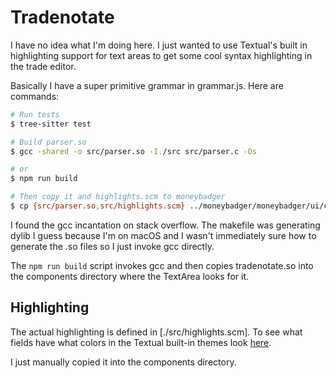 # Tradenotate

I have no idea what I'm doing here. I just wanted to use Textual's built in highlighting support for text areas to get some cool syntax highlighting in the trade editor.

Basically I have a super primitive grammar in grammar.js. Here are commands:

```sh
# Run tests
$ tree-sitter test

# Build parser.so
$ gcc -shared -o src/parser.so -I./src src/parser.c -Os

# or
$ npm run build

# Then copy it and highlights.scm to moneybadger
$ cp {src/parser.so,src/highlights.scm} ../moneybadger/moneybadger/ui/components/
```

I found the gcc incantation on stack overflow. The makefile was generating dylib I guess because I'm on macOS and I wasn't immediately sure how to generate the .so files so I just invoke gcc directly.

The `npm run build` script invokes gcc and then copies tradenotate.so into the components directory where the TextArea looks for it.

## Highlighting

The actual highlighting is defined in [./src/highlights.scm]. To see what fields have what colors in the Textual built-in themes look [here](https://github.com/Textualize/textual/blob/aeeda75b62606c8d83d5d664297245e197755049/src/textual/_text_area_theme.py#L244).

I just manually copied it into the components directory.

